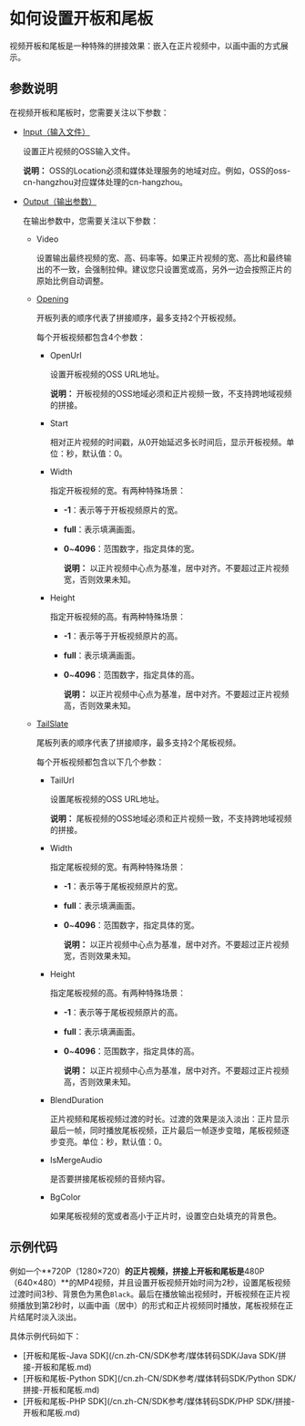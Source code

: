 # 如何设置开板和尾板

视频开板和尾板是一种特殊的拼接效果：嵌入在正片视频中，以画中画的方式展示。

## 参数说明

在视频开板和尾板时，您需要关注以下参数：

-   [Input（输入文件）](/cn.zh-CN/API参考/附录/参数详情.md)

    设置正片视频的OSS输入文件。

    **说明：** OSS的Location必须和媒体处理服务的地域对应。例如，OSS的oss-cn-hangzhou对应媒体处理的cn-hangzhou。

-   [Output（输出参数）](/cn.zh-CN/API参考/附录/参数详情.mdsection_l1z_h24_y2b)

    在输出参数中，您需要关注以下参数：

    -   Video

        设置输出最终视频的宽、高、码率等。如果正片视频的宽、高比和最终输出的不一致，会强制拉伸。建议您只设置宽或高，另外一边会按照正片的原始比例自动调整。

    -   [Opening](/cn.zh-CN/API参考/附录/参数详情.md)

        开板列表的顺序代表了拼接顺序，最多支持2个开板视频。

        每个开板视频都包含4个参数：

        -   OpenUrl

            设置开板视频的OSS URL地址。

            **说明：** 开板视频的OSS地域必须和正片视频一致，不支持跨地域视频的拼接。

        -   Start

            相对正片视频的时间戳，从0开始延迟多长时间后，显示开板视频。单位：秒，默认值：0。

        -   Width

            指定开板视频的宽。有两种特殊场景：

            -   **-1**：表示等于开板视频原片的宽。
            -   **full**：表示填满画面。
            -   **0**~**4096**：范围数字，指定具体的宽。

                **说明：** 以正片视频中心点为基准，居中对齐。不要超过正片视频宽，否则效果未知。

        -   Height

            指定开板视频的高。有两种特殊场景：

            -   **-1**：表示等于开板视频原片的高。
            -   **full**：表示填满画面。
            -   **0**~**4096**：范围数字，指定具体的高。

                **说明：** 以正片视频中心点为基准，居中对齐。不要超过正片视频高，否则效果未知。

    -   [TailSlate](/cn.zh-CN/API参考/附录/参数详情.md)

        尾板列表的顺序代表了拼接顺序，最多支持2个尾板视频。

        每个开板视频都包含以下几个参数：

        -   TailUrl

            设置尾板视频的OSS URL地址。

            **说明：** 尾板视频的OSS地域必须和正片视频一致，不支持跨地域视频的拼接。

        -   Width

            指定尾板视频的宽。有两种特殊场景：

            -   **-1**：表示等于尾板视频原片的宽。
            -   **full**：表示填满画面。
            -   **0**~**4096**：范围数字，指定具体的宽。

                **说明：** 以正片视频中心点为基准，居中对齐。不要超过正片视频宽，否则效果未知。

        -   Height

            指定尾板视频的高。有两种特殊场景：

            -   **-1**：表示等于尾板视频原片的高。
            -   **full**：表示填满画面。
            -   **0**~**4096**：范围数字，指定具体的高。

                **说明：** 以正片视频中心点为基准，居中对齐。不要超过正片视频高，否则效果未知。

        -   BlendDuration

            正片视频和尾板视频过渡的时长。过渡的效果是淡入淡出：正片显示最后一帧，同时播放尾板视频，正片最后一帧逐步变暗，尾板视频逐步变亮。单位：秒，默认值：0。

        -   IsMergeAudio

            是否要拼接尾板视频的音频内容。

        -   BgColor

            如果尾板视频的宽或者高小于正片时，设置空白处填充的背景色。


## 示例代码

例如一个**720P（1280×720）**的正片视频，拼接上开板和尾板是**480P（640×480）**的MP4视频，并且设置开板视频开始时间为2秒，设置尾板视频过渡时间3秒、背景色为黑色`Black`。最后在播放输出视频时，开板视频在正片视频播放到第2秒时，以画中画（居中）的形式和正片视频同时播放，尾板视频在正片结尾时淡入淡出。

具体示例代码如下：

-   [开板和尾板-Java SDK](/cn.zh-CN/SDK参考/媒体转码SDK/Java SDK/拼接-开板和尾板.md)
-   [开板和尾板-Python SDK](/cn.zh-CN/SDK参考/媒体转码SDK/Python SDK/拼接-开板和尾板.md)
-   [开板和尾板-PHP SDK](/cn.zh-CN/SDK参考/媒体转码SDK/PHP SDK/拼接-开板和尾板.md)

